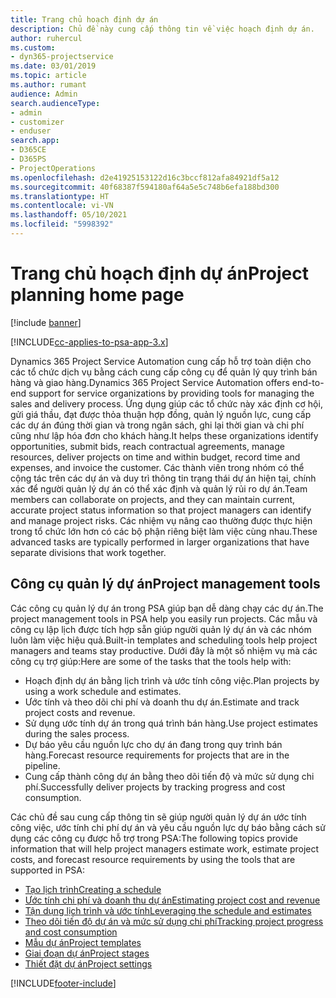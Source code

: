 ```yaml
---
title: Trang chủ hoạch định dự án
description: Chủ đề này cung cấp thông tin về việc hoạch định dự án.
author: ruhercul
ms.custom:
- dyn365-projectservice
ms.date: 03/01/2019
ms.topic: article
ms.author: rumant
audience: Admin
search.audienceType:
- admin
- customizer
- enduser
search.app:
- D365CE
- D365PS
- ProjectOperations
ms.openlocfilehash: d2e41925153122d16c3bccf812afa84921df5a12
ms.sourcegitcommit: 40f68387f594180af64a5e5c748b6efa188bd300
ms.translationtype: HT
ms.contentlocale: vi-VN
ms.lasthandoff: 05/10/2021
ms.locfileid: "5998392"
---
```

# <a name="project-planning-home-page"></a><span data-ttu-id="906f0-103">Trang chủ hoạch định dự án</span><span class="sxs-lookup"><span data-stu-id="906f0-103">Project planning home page</span></span>

[!include [banner](../includes/psa-now-project-operations.md)]

[!INCLUDE[cc-applies-to-psa-app-3.x](../includes/cc-applies-to-psa-app-3x.md)]

<span data-ttu-id="906f0-104">Dynamics 365 Project Service Automation cung cấp hỗ trợ toàn diện cho các tổ chức dịch vụ bằng cách cung cấp công cụ để quản lý quy trình bán hàng và giao hàng.</span><span class="sxs-lookup"><span data-stu-id="906f0-104">Dynamics 365 Project Service Automation offers end-to-end support for service organizations by providing tools for managing the sales and delivery process.</span></span> <span data-ttu-id="906f0-105">Ứng dụng giúp các tổ chức này xác định cơ hội, gửi giá thầu, đạt được thỏa thuận hợp đồng, quản lý nguồn lực, cung cấp các dự án đúng thời gian và trong ngân sách, ghi lại thời gian và chi phí cũng như lập hóa đơn cho khách hàng.</span><span class="sxs-lookup"><span data-stu-id="906f0-105">It helps these organizations identify opportunities, submit bids, reach contractual agreements, manage resources, deliver projects on time and within budget, record time and expenses, and invoice the customer.</span></span> <span data-ttu-id="906f0-106">Các thành viên trong nhóm có thể cộng tác trên các dự án và duy trì thông tin trạng thái dự án hiện tại, chính xác để người quản lý dự án có thể xác định và quản lý rủi ro dự án.</span><span class="sxs-lookup"><span data-stu-id="906f0-106">Team members can collaborate on projects, and they can maintain current, accurate project status information so that project managers can identify and manage project risks.</span></span> <span data-ttu-id="906f0-107">Các nhiệm vụ nâng cao thường được thực hiện trong tổ chức lớn hơn có các bộ phận riêng biệt làm việc cùng nhau.</span><span class="sxs-lookup"><span data-stu-id="906f0-107">These advanced tasks are typically performed in larger organizations that have separate divisions that work together.</span></span>

## <a name="project-management-tools"></a><span data-ttu-id="906f0-108">Công cụ quản lý dự án</span><span class="sxs-lookup"><span data-stu-id="906f0-108">Project management tools</span></span>

<span data-ttu-id="906f0-109">Các công cụ quản lý dự án trong PSA giúp bạn dễ dàng chạy các dự án.</span><span class="sxs-lookup"><span data-stu-id="906f0-109">The project management tools in PSA help you easily run projects.</span></span> <span data-ttu-id="906f0-110">Các mẫu và công cụ lập lịch được tích hợp sẵn giúp người quản lý dự án và các nhóm luôn làm việc hiệu quả.</span><span class="sxs-lookup"><span data-stu-id="906f0-110">Built-in templates and scheduling tools help project managers and teams stay productive.</span></span> <span data-ttu-id="906f0-111">Dưới đây là một số nhiệm vụ mà các công cụ trợ giúp:</span><span class="sxs-lookup"><span data-stu-id="906f0-111">Here are some of the tasks that the tools help with:</span></span>

- <span data-ttu-id="906f0-112">Hoạch định dự án bằng lịch trình và ước tính công việc.</span><span class="sxs-lookup"><span data-stu-id="906f0-112">Plan projects by using a work schedule and estimates.</span></span>
- <span data-ttu-id="906f0-113">Ước tính và theo dõi chi phí và doanh thu dự án.</span><span class="sxs-lookup"><span data-stu-id="906f0-113">Estimate and track project costs and revenue.</span></span>
- <span data-ttu-id="906f0-114">Sử dụng ước tính dự án trong quá trình bán hàng.</span><span class="sxs-lookup"><span data-stu-id="906f0-114">Use project estimates during the sales process.</span></span>
- <span data-ttu-id="906f0-115">Dự báo yêu cầu nguồn lực cho dự án đang trong quy trình bán hàng.</span><span class="sxs-lookup"><span data-stu-id="906f0-115">Forecast resource requirements for projects that are in the pipeline.</span></span>
- <span data-ttu-id="906f0-116">Cung cấp thành công dự án bằng theo dõi tiến độ và mức sử dụng chi phí.</span><span class="sxs-lookup"><span data-stu-id="906f0-116">Successfully deliver projects by tracking progress and cost consumption.</span></span>

<span data-ttu-id="906f0-117">Các chủ đề sau cung cấp thông tin sẽ giúp người quản lý dự án ước tính công việc, ước tính chi phí dự án và yêu cầu nguồn lực dự báo bằng cách sử dụng các công cụ được hỗ trợ trong PSA:</span><span class="sxs-lookup"><span data-stu-id="906f0-117">The following topics provide information that will help project managers estimate work, estimate project costs, and forecast resource requirements by using the tools that are supported in PSA:</span></span>

- [<span data-ttu-id="906f0-118">Tạo lịch trình</span><span class="sxs-lookup"><span data-stu-id="906f0-118">Creating a schedule</span></span>](project-creating.md)
- [<span data-ttu-id="906f0-119">Ước tính chi phí và doanh thu dự án</span><span class="sxs-lookup"><span data-stu-id="906f0-119">Estimating project cost and revenue</span></span>](project-estimating.md)
- [<span data-ttu-id="906f0-120">Tận dụng lịch trình và ước tính</span><span class="sxs-lookup"><span data-stu-id="906f0-120">Leveraging the schedule and estimates</span></span>](project-leveraging.md)
- [<span data-ttu-id="906f0-121">Theo dõi tiến độ dự án và mức sử dụng chi phí</span><span class="sxs-lookup"><span data-stu-id="906f0-121">Tracking project progress and cost consumption</span></span>](project-tracking.md)
- [<span data-ttu-id="906f0-122">Mẫu dự án</span><span class="sxs-lookup"><span data-stu-id="906f0-122">Project templates</span></span>](project-templates.md)
- [<span data-ttu-id="906f0-123">Giai đoạn dự án</span><span class="sxs-lookup"><span data-stu-id="906f0-123">Project stages</span></span>](project-stages.md)
- [<span data-ttu-id="906f0-124">Thiết đặt dự án</span><span class="sxs-lookup"><span data-stu-id="906f0-124">Project settings</span></span>](project-settings.md)


[!INCLUDE[footer-include](../includes/footer-banner.md)]